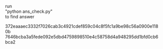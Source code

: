run  
"python ans_check.py"  
to find answer

372eaaaec3332f7026cab3c4921cdef859c04c8f5fc1a9be98c56a0900e1180b
7646bcba3a5fede092e5dbd4759898510e4c58758d4a948295dd1bfd0cb6bca2